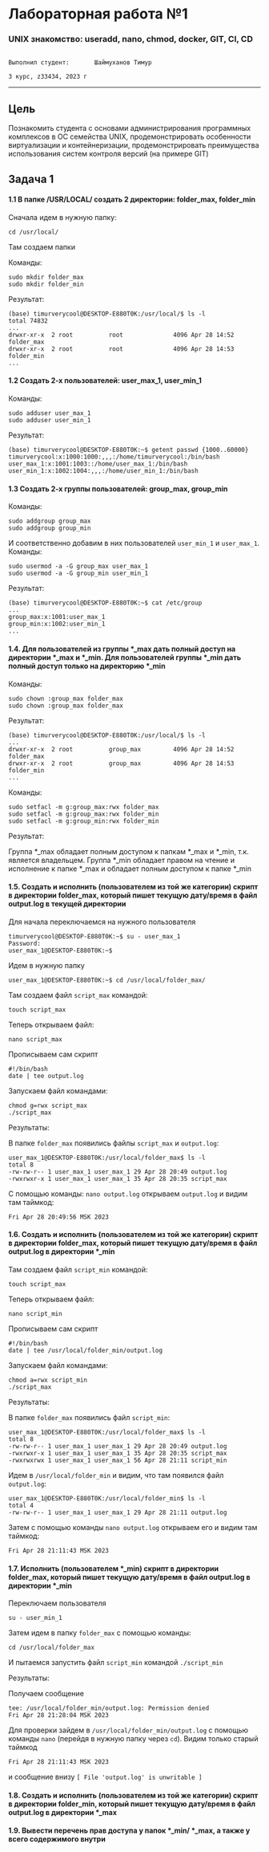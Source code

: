 # Лабораторная работа №1

###  UNIX знакомство: useradd, nano, chmod, docker, GIT, CI, CD

                                                                                       Выполнил студент:       Шаймуханов Тимур
                                                                                                         3 курс, z33434, 2023 г
---

## Цель

Познакомить студента с основами администрирования программных комплексов в ОС семейства UNIX, продемонстрировать особенности виртуализации и контейнеризации, продемонстрировать преимущества использования систем контроля версий (на примере GIT)

## Задача 1

#### 1.1 В папке /USR/LOCAL/ создать 2 директории: folder_max, folder_min

Сначала идем в нужную папку:

```console
cd /usr/local/
```

Там создаем папки

Команды:

```console
sudo mkdir folder_max
sudo mkdir folder_min
```

Результат:

```console
(base) timurverycool@DESKTOP-E880T0K:/usr/local/$ ls -l
total 74832
...
drwxr-xr-x  2 root          root              4096 Apr 28 14:52 folder_max
drwxr-xr-x  2 root          root              4096 Apr 28 14:53 folder_min
...
```

#### 1.2 Создать 2-х пользователей: user_max_1, user_min_1

Команды:

```console
sudo adduser user_max_1
sudo adduser user_min_1
```

Результат: 

```console
(base) timurverycool@DESKTOP-E880T0K:~$ getent passwd {1000..60000}
timurverycool:x:1000:1000:,,,:/home/timurverycool:/bin/bash
user_max_1:x:1001:1003::/home/user_max_1:/bin/bash
user_min_1:x:1002:1004:,,,:/home/user_min_1:/bin/bash
```
#### 1.3 Создать 2-х группы пользователей: group_max, group_min

Команды:

```console
sudo addgroup group_max
sudo addgroup group_min
```

И соответственно добавим в них пользователей ```user_min_1``` и ```user_max_1```. Команды:

```console
sudo usermod -a -G group_max user_max_1
sudo usermod -a -G group_min user_min_1
```

Результат:

```console
(base) timurverycool@DESKTOP-E880T0K:~$ cat /etc/group
...
group_max:x:1001:user_max_1
group_min:x:1002:user_min_1
...
```

#### 1.4. Для пользователей из группы *_max дать полный доступ на директории *_max и *_min. Для пользователей группы *_min дать полный доступ только на директорию *_min

Команды:

```console
sudo chown :group_max folder_max
sudo chown :group_max folder_max
```

Результат:

```console
(base) timurverycool@DESKTOP-E880T0K:/usr/local/$ ls -l
...
drwxr-xr-x  2 root          group_max         4096 Apr 28 14:52 folder_max
drwxr-xr-x  2 root          group_max         4096 Apr 28 14:53 folder_min
...
```

Команды:

```console
sudo setfacl -m g:group_max:rwx folder_max
sudo setfacl -m g:group_max:rwx folder_min
sudo setfacl -m g:group_min:rwx folder_min
```

Результат:

Группа *_max обладает полным доступом к папкам *_max и *_min, т.к. является владельцем. Группа *_min обладает правом на чтение и исполнение к папке *_max и обладает
полным доступом к папке *_min

#### 1.5. Создать и исполнить (пользователем из той же категории) скрипт в директории folder_max, который пишет текущую дату/время в файл output.log в текущей директории

Для начала переключаемся на нужного пользователя

```console
timurverycool@DESKTOP-E880T0K:~$ su - user_max_1
Password:
user_max_1@DESKTOP-E880T0K:~$
```

Идем в нужную папку

```console
user_max_1@DESKTOP-E880T0K:~$ cd /usr/local/folder_max/
```

Там создаем файл ```script_max``` командой:

```console
touch script_max
```
Теперь открываем файл:

```console
nano script_max
```

Прописываем сам скрипт

```console
#!/bin/bash
date | tee output.log
```
Запускаем файл командами:

```console
chmod g=rwx script_max
./script_max
```

Результаты:

В папке ```folder_max``` появились файлы ```script_max``` и ```output.log```:

```console
user_max_1@DESKTOP-E880T0K:/usr/local/folder_max$ ls -l
total 8
-rw-rw-r-- 1 user_max_1 user_max_1 29 Apr 28 20:49 output.log
-rwxrwxr-x 1 user_max_1 user_max_1 35 Apr 28 20:35 script_max
```

С помощью команды: ```nano output.log``` открываем ```output.log``` и видим там таймкод:

```console
Fri Apr 28 20:49:56 MSK 2023
```

#### 1.6. Создать и исполнить (пользователем из той же категории) скрипт в директории folder_max, который пишет текущую дату/время в файл output.log в директории *_min

Там создаем файл ```script_min``` командой:

```console
touch script_max
```
Теперь открываем файл:

```console
nano script_min
```

Прописываем сам скрипт

```console
#!/bin/bash
date | tee /usr/local/folder_min/output.log
```

Запускаем файл командами:

```console
chmod a=rwx script_min
./script_max
```

Результаты:

В папке ```folder_max``` появились файл ```script_min```:

```console
user_max_1@DESKTOP-E880T0K:/usr/local/folder_max$ ls -l
total 8
-rw-rw-r-- 1 user_max_1 user_max_1 29 Apr 28 20:49 output.log
-rwxrwxr-x 1 user_max_1 user_max_1 35 Apr 28 20:35 script_max
-rwxrwxrwx 1 user_max_1 user_max_1 56 Apr 28 21:11 script_min
```

Идем в ```/usr/local/folder_min``` и видим, что там появился файл ```output.log```:

```console
user_max_1@DESKTOP-E880T0K:/usr/local/folder_min$ ls -l
total 4
-rw-rw-r-- 1 user_max_1 user_max_1 29 Apr 28 21:11 output.log
```

Затем с помощью команды ```nano output.log``` открываем его и видим там таймкод:

```console
Fri Apr 28 21:11:43 MSK 2023
```

#### 1.7. Исполнить (пользователем *_min) скрипт в директории folder_max, который пишет текущую дату/время в файл output.log в директории *_min

Переключаем пользователя

```console
su - user_min_1
```

Затем идем в папку ```folder_max``` с помощью команды:

```console
cd /usr/local/folder_max
```

И пытаемся запустить файл ```script_min``` командой ```./script_min``` 

Результаты:

Получаем сообщение 

```console
tee: /usr/local/folder_min/output.log: Permission denied
Fri Apr 28 21:28:04 MSK 2023
```

Для проверки зайдем в ```/usr/local/folder_min/output.log``` с помощью команды ```nano``` (перейдя в нужную папку через ```cd```). Видим только старый таймкод 

```console
Fri Apr 28 21:11:43 MSK 2023
```

и сообщение внизу ```[ File 'output.log' is unwritable ]```


#### 1.8. Создать и исполнить (пользователем из той же категории) скрипт в директории folder_min, который пишет текущую дату/время в файл output.log в директории *_max

#### 1.9. Вывести перечень прав доступа у папок *_min/ *_max, а также у всего содержимого внутри
